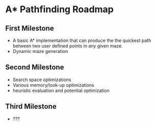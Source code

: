 # A* Pathfinding Roadmap

## First Milestone
- A basic A* implementation that can produce the the quickest path between 
  two user defined points in any given maze. 
- Dynamic maze generation

## Second Milestone
- Search space optimizations
- Various memory/look-up optimizations
- heuristic evaluation and potential optimization 

## Third Milestone
- ??? 